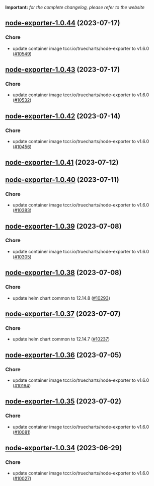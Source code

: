 **Important:**
*for the complete changelog, please refer to the website*




## [node-exporter-1.0.44](https://github.com/truecharts/charts/compare/node-exporter-1.0.43...node-exporter-1.0.44) (2023-07-17)

### Chore

- update container image tccr.io/truecharts/node-exporter to v1.6.0 ([#10549](https://github.com/truecharts/charts/issues/10549))
  
  


## [node-exporter-1.0.43](https://github.com/truecharts/charts/compare/node-exporter-1.0.42...node-exporter-1.0.43) (2023-07-17)

### Chore

- update container image tccr.io/truecharts/node-exporter to v1.6.0 ([#10532](https://github.com/truecharts/charts/issues/10532))
  
  


## [node-exporter-1.0.42](https://github.com/truecharts/charts/compare/node-exporter-1.0.41...node-exporter-1.0.42) (2023-07-14)

### Chore

- update container image tccr.io/truecharts/node-exporter to v1.6.0 ([#10456](https://github.com/truecharts/charts/issues/10456))
  
  


## [node-exporter-1.0.41](https://github.com/truecharts/charts/compare/node-exporter-1.0.40...node-exporter-1.0.41) (2023-07-12)




## [node-exporter-1.0.40](https://github.com/truecharts/charts/compare/node-exporter-1.0.39...node-exporter-1.0.40) (2023-07-11)

### Chore

- update container image tccr.io/truecharts/node-exporter to v1.6.0 ([#10383](https://github.com/truecharts/charts/issues/10383))
  
  


## [node-exporter-1.0.39](https://github.com/truecharts/charts/compare/node-exporter-1.0.38...node-exporter-1.0.39) (2023-07-08)

### Chore

- update container image tccr.io/truecharts/node-exporter to v1.6.0 ([#10305](https://github.com/truecharts/charts/issues/10305))
  
  


## [node-exporter-1.0.38](https://github.com/truecharts/charts/compare/node-exporter-1.0.37...node-exporter-1.0.38) (2023-07-08)

### Chore

- update helm chart common to 12.14.8 ([#10293](https://github.com/truecharts/charts/issues/10293))
  
  


## [node-exporter-1.0.37](https://github.com/truecharts/charts/compare/node-exporter-1.0.36...node-exporter-1.0.37) (2023-07-07)

### Chore

- update helm chart common to 12.14.7 ([#10237](https://github.com/truecharts/charts/issues/10237))
  
  


## [node-exporter-1.0.36](https://github.com/truecharts/charts/compare/node-exporter-1.0.35...node-exporter-1.0.36) (2023-07-05)

### Chore

- update container image tccr.io/truecharts/node-exporter to v1.6.0 ([#10164](https://github.com/truecharts/charts/issues/10164))
  
  


## [node-exporter-1.0.35](https://github.com/truecharts/charts/compare/node-exporter-1.0.34...node-exporter-1.0.35) (2023-07-02)

### Chore

- update container image tccr.io/truecharts/node-exporter to v1.6.0 ([#10081](https://github.com/truecharts/charts/issues/10081))
  
  


## [node-exporter-1.0.34](https://github.com/truecharts/charts/compare/node-exporter-1.0.33...node-exporter-1.0.34) (2023-06-29)

### Chore

- update container image tccr.io/truecharts/node-exporter to v1.6.0 ([#10027](https://github.com/truecharts/charts/issues/10027))
  
  
